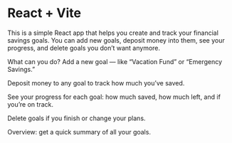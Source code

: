# React + Vite

This is a simple React app that helps you create and track your financial savings goals. You can add new goals, deposit money into them, see your progress, and delete goals you don’t want anymore.

What can you do?
Add a new goal — like “Vacation Fund” or “Emergency Savings.”

Deposit money to any goal to track how much you’ve saved.

See your progress for each goal: how much saved, how much left, and if you’re on track.

Delete goals if you finish or change your plans.

Overview: get a quick summary of all your goals.